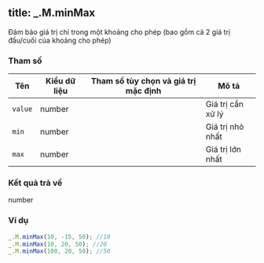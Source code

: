 title: _.M.minMax
-----

Đảm bảo giá trị chỉ trong một khoảng cho phép (bao gồm cả 2 giá trị đầu/cuối của khoảng cho phép)

### Tham số
<table class="table table-striped">
    <thead>
    <tr>
        <th>Tên</th>
        <th>Kiểu dữ liệu</th>
        <th>Tham số tùy chọn và giá trị mặc định</th>
        <th>Mô tả</th>
    </tr>
    </thead>
    <tbody>
    <tr>
        <td><code>value</code></td>
        <td>number</td>
        <td></td>
        <td>Giá trị cần xử lý</td>
    </tr>
    <tr>
        <td><code>min</code></td>
        <td>number</td>
        <td></td>
        <td>Giá trị nhỏ nhất</td>
    </tr>
<tr>
    <td><code>max</code></td>
    <td>number</td>
    <td></td>
    <td>Giá trị lớn nhất</td>
</tr>
    </tbody>
</table>

### Kết quả trả về
<dl class="dl-horizontal">
    <dt>number</dt><dd></dd>
</dl>

### Ví dụ
```js
_.M.minMax(10, -15, 50); //10
_.M.minMax(10, 20, 50); //20
_.M.minMax(100, 20, 50); //50
```